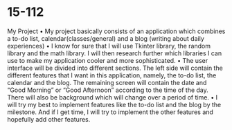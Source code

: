 # 15-112
My Project
•	My project basically consists of an application which combines a to-do list, calendar(classes/general) and a blog (writing about daily experiences)
•	I know for sure that I will use Tkinter library, the random library and the math library. I will then research further which libraries I can use to make my application cooler and more sophisticated.
•	The user interface will be divided into different sections. The left side will contain the different features that I want in this application, namely, the to-do list, the calendar and the blog. The remaining screen will contain the date and “Good Morning” or “Good Afternoon” according to the time of the day. There will also be background which will change over a period of time.
•	I will try my best to implement features like the to-do list and the blog by the milestone. And if I get time, I will try to implement the other features and hopefully add other features.
